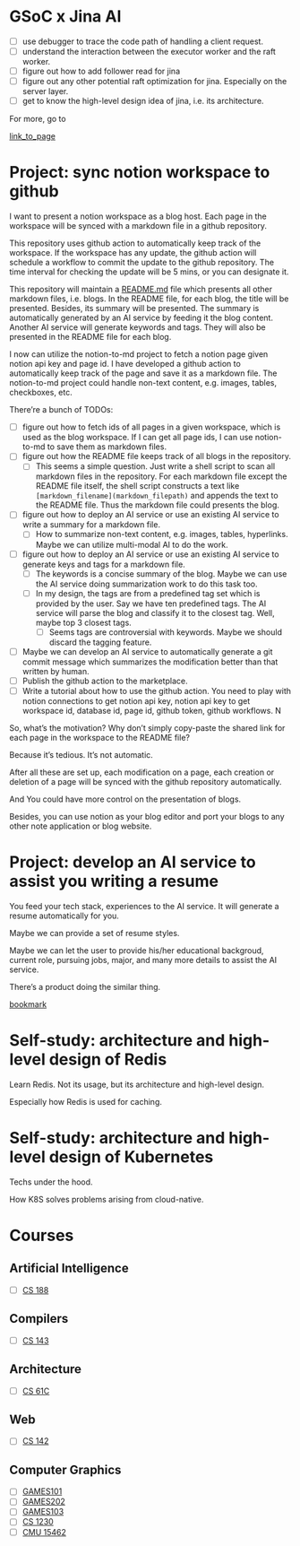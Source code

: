 
# GSoC x Jina AI

- [ ] use debugger to trace the code path of handling a client request.
- [ ] understand the interaction between the executor worker and the raft worker.
- [ ] figure out how to add follower read for jina
- [ ] figure out any other potential raft optimization for jina. Especially on the server layer.
- [ ] get to know the high-level design idea of jina, i.e. its architecture.

For more, go to 


[link_to_page](1a15db43-a459-4971-b99f-bcfb565d2c9d)


# Project: sync notion workspace to github


I want to present a notion workspace as a blog host. Each page in the workspace will be synced with a markdown file in a github repository. 


This repository uses github action to automatically keep track of the workspace. If the workspace has any update, the github action will schedule a workflow to commit the update to the github repository. The time interval for checking the update will be 5 mins, or you can designate it.


This repository will maintain a [README.md](http://README.md) file which presents all other markdown files, i.e. blogs. In the README file, for each blog, the title will be presented. Besides, its summary will be presented. The summary is automatically generated by an AI service by feeding it the blog content. Another AI service will generate keywords and tags. They will also be presented in the README file for each blog.


I now can utilize the notion-to-md project to fetch a notion page given notion api key and page id. I have developed a github action to automatically keep track of the page and save it as a markdown file. The notion-to-md project could handle non-text content, e.g. images, tables, checkboxes, etc.


There’re a bunch of TODOs:

- [ ] figure out how to fetch ids of all pages in a given workspace, which is used as the blog workspace. If I can get all page ids, I can use notion-to-md to save them as markdown files.
- [ ] figure out how the README file keeps track of all blogs in the repository.
	- [ ] This seems a simple question. Just write a shell script to scan all markdown files in the repository. For each markdown file except the README file itself, the shell script constructs a text like `[markdown_filename](markdown_filepath)` and appends the text to the README file. Thus the markdown file could presents the blog.
- [ ] figure out how to deploy an AI service or use an existing AI service to write a summary for a markdown file.
	- [ ] How to summarize non-text content, e.g. images, tables, hyperlinks. Maybe we can utilize multi-modal AI to do the work.
- [ ] figure out how to deploy an AI service or use an existing AI service to generate keys and tags for a markdown file.
	- [ ] The keywords is a concise summary of the blog. Maybe we can use the AI service doing summarization work to do this task too.
	- [ ] In my design, the tags are from a predefined tag set which is provided by the user. Say we have ten predefined tags. The AI service will parse the blog and classify it to the closest tag. Well, maybe top 3 closest tags.
		- [ ] Seems tags are controversial with keywords. Maybe we should discard the tagging feature.
- [ ] Maybe we can develop an AI service to automatically generate a git commit message which summarizes the modification better than that written by human.
- [ ] Publish the github action to the marketplace.
- [ ] Write a tutorial about how to use the github action. You need to play with notion connections to get notion api key, notion api key to get workspace id, database id, page id, github token, github workflows. N

So, what’s the motivation? Why don’t simply copy-paste the shared link for each page in the workspace to the README file?


Because it’s tedious. It’s not automatic. 


After all these are set up, each modification on a page, each creation or deletion of a page will be synced with the github repository automatically.


And You could have more control on the presentation of blogs.


Besides, you can use notion as your blog editor and port your blogs to any other note application or blog website.


# Project: develop an AI service to assist you writing a resume


You feed your tech stack, experiences to the AI service. It will generate a resume automatically for you.


Maybe we can provide a set of resume styles.


Maybe we can let the user to provide his/her educational backgroud, current role, pursuing jobs, major, and many more details to assist the AI service.


There’s a product doing the similar thing. 


[bookmark](https://baynana.co/)


# Self-study: architecture and high-level design of Redis


Learn Redis. Not its usage, but its architecture and high-level design.


Especially how Redis is used for caching.


# Self-study: architecture and high-level design of Kubernetes


Techs under the hood. 


How K8S solves problems arising from cloud-native. 


# Courses


## Artificial Intelligence

- [ ] [CS 188](https://inst.eecs.berkeley.edu/~cs188/sp23/)

## Compilers

- [ ] [CS 143](https://web.stanford.edu/class/cs143/)

## Architecture

- [ ] [CS 61C](https://cs61c.org/sp23/)

## Web

- [ ] [CS 142](https://web.stanford.edu/class/cs142/index.html)

## Computer Graphics

- [ ] [GAMES101](http://games-cn.org/intro-graphics/)
- [ ] [GAMES202](https://sites.cs.ucsb.edu/~lingqi/teaching/games202.html)
- [ ] [GAMES103](http://games-cn.org/games103/)
- [ ] [CS 1230](https://cs1230.graphics/)
- [ ] [CMU 15462](http://15462.courses.cs.cmu.edu/spring2023/)
